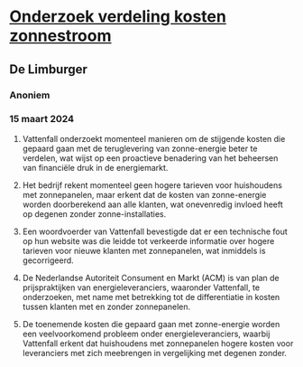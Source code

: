 # [Onderzoek verdeling kosten zonnestroom](https://advance.lexis.com/api/document?collection=news&id=urn:contentItem:6BJJ-B1G1-JCWP-9565-00000-00&context=1519360)
## De Limburger
### Anoniem
### 15 maart 2024

1. Vattenfall onderzoekt momenteel manieren om de stijgende kosten die gepaard gaan met de teruglevering van zonne-energie beter te verdelen, wat wijst op een proactieve benadering van het beheersen van financiële druk in de energiemarkt.

2. Het bedrijf rekent momenteel geen hogere tarieven voor huishoudens met zonnepanelen, maar erkent dat de kosten van zonne-energie worden doorberekend aan alle klanten, wat onevenredig invloed heeft op degenen zonder zonne-installaties.

3. Een woordvoerder van Vattenfall bevestigde dat er een technische fout op hun website was die leidde tot verkeerde informatie over hogere tarieven voor nieuwe klanten met zonnepanelen, wat inmiddels is gecorrigeerd.

4. De Nederlandse Autoriteit Consument en Markt (ACM) is van plan de prijspraktijken van energieleveranciers, waaronder Vattenfall, te onderzoeken, met name met betrekking tot de differentiatie in kosten tussen klanten met en zonder zonnepanelen.

5. De toenemende kosten die gepaard gaan met zonne-energie worden een veelvoorkomend probleem onder energieleveranciers, waarbij Vattenfall erkent dat huishoudens met zonnepanelen hogere kosten voor leveranciers met zich meebrengen in vergelijking met degenen zonder.